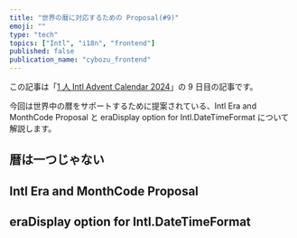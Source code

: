 ```yaml
---
title: "世界の暦に対応するための Proposal(#9)"
emoji: ""
type: "tech"
topics: ["Intl", "i18n", "frontend"]
published: false
publication_name: "cybozu_frontend"
---
```


この記事は「[1 人 Intl Advent Calendar 2024](https://adventar.org/calendars/10555)」の 9 日目の記事です。

今回は世界中の暦をサポートするために提案されている、Intl Era and MonthCode Proposal と eraDisplay option for Intl.DateTimeFormat について解説します。

## 暦は一つじゃない

## Intl Era and MonthCode Proposal

## eraDisplay option for Intl.DateTimeFormat
